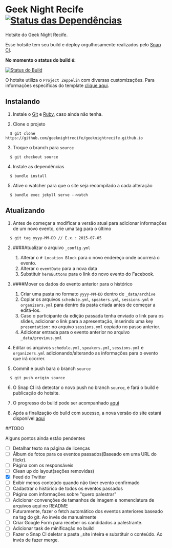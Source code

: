 # Geek Night Recife [![Status das Dependências](https://gemnasium.com/mateusrevoredo/geeknightrecife.github.io.svg)](https://gemnasium.com/mateusrevoredo/geeknightrecife.github.io)

Hotsite do Geek Night Recife.

Esse hotsite tem seu build e deploy orgulhosamente realizados pelo [Snap CI](https://snap-ci.com/).

__No momento o status do build é:__

[![Status do Build](https://snap-ci.com/mateusrevoredo/geeknightrecife.github.io/branch/source/build_image.svg)](https://snap-ci.com/mateusrevoredo/geeknightrecife.github.io/)

O hotsite utiliza o `Project Zeppelin` com diversas customizações. Para informações específicas do template [clique aqui](https://github.com/gdg-x/zeppelin).

## Instalando

1. Instale o [Git](http://git-scm.com/downloads) e [Ruby](https://www.ruby-lang.org/en/downloads/), caso ainda não tenha.

2. Clone o projeto

  ```
    $ git clone https://github.com/geeknightrecife/geeknightrecife.github.io
  ```

3. Troque o branch para `source`

  ```
    $ git checkout source
  ```

4. Instale as dependências

  ```
    $ bundle install
  ```

5. Ative o watcher para que o site seja recompilado a cada alteração

  ```
    $ bundle exec jekyll serve --watch
  ```  

## Atualizando

1. Antes de começar a modificar a versão atual para adicionar informações de um novo evento, crie uma tag para o último

  ```
    $ git tag yyyy-MM-DD // E.x.: 2015-07-05
  ```

2. ####Atualizar o arquivo `_config.yml`

	1. Alterar o `# Location Block` para o novo endereço onde ocorrerá o evento.
	2. Alterar o `eventDate` para a nova data
	3. Substituir `heroButtons` para o link do novo evento do Facebook.

3. ####Mover os dados do evento anterior para o histórico
	1. Criar uma pasta no formato `yyyy-MM-DD` dentro de `_data/archive`
	2. Copiar os arquivos `schedule.yml`, `speakers.yml`, `sessions.yml` e `organizers.yml` para dentro da pasta criada antes de começar a editá-los.
	3. Caso o participante da edição passada tenha enviado o link para os slides, adicionar o link para a apresentação, inserindo uma key `presentation:` no arquivo `sessions.yml` copiado no passo anterior.
	3. Adicionar entrada para o evento anterior no arquivo `_data/previous.yml`

4. Editar os arquivos `schedule.yml`, `speakers.yml`, `sessions.yml` e `organizers.yml` adicionando/alterando as informações para o evento que irá ocorrer.	

5. Commit e push bara o branch `source`

  ```
    $ git push origin source
  ```

6. O Snap CI irá detectar o novo push no branch `source`, e fará o build e publicação do hotsite.

7. O progresso do build pode ser acompanhado [aqui](https://snap-ci.com/mateusrevoredo/geeknightrecife.github.io/branch/source)

8. Após a finalização do build com sucesso, a nova versão do site estará disponível [aqui](http://geeknightrecife.github.io) 

##TODO

Alguns pontos ainda estão pendentes

- [ ] Detalhar texto na página de licenças
- [ ] Álbum de fotos para os eventos passados(Baseado em uma URL do flickr).
- [ ] Página com os responsáveis
- [ ] Clean up do layout(seções removidas)
- [x] Feed do Twitter
- [ ] Exibir menos conteúdo quando não tiver evento confirmado
- [ ] Cadastrar o histórico de todos os eventos passados
- [ ] Página com informações sobre "quero palestrar"
- [ ] Adicionar convenções de tamanhos de imagem e nomenclatura de arquivos aqui no README
- [ ] Futuramente, fazer o fetch automático dos eventos anteriores baseado na tag do git. Ao invés de manualmente
- [ ] Criar Google Form para receber os candidados a palestrante.
- [ ] Adicionar task de minificação no build
- [ ] Fazer o Snap CI deletar a pasta _site inteira e substituir o conteúdo. Ao invés de fazer merge.
